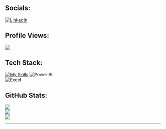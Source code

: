 
## Socials:
[![LinkedIn](https://img.shields.io/badge/LinkedIn-%230077B5.svg?logo=linkedin&logoColor=white)](https://linkedin.com/in/shalini16)

## Profile Views:
![](https://komarev.com/ghpvc/?username=shalinijha7&color=blue)


## Tech Stack:

[![My Skills](https://skillicons.dev/icons?i=cpp,c,html,css,javascript,git,react,mysql,mongodb,typescript,nodejs,expressjs,tailwindcss,nextjs,java&theme=dark)](https://skillicons.dev)
![Power BI](https://img.shields.io/badge/PowerBI-%23F2C811.svg?style=for-the-badge&logo=PowerBI&logoColor=black)  
![Excel](https://img.shields.io/badge/Microsoft%20Excel-217346?style=for-the-badge&logo=microsoft-excel&logoColor=white)

## GitHub Stats:
![](https://github-readme-stats.vercel.app/api?username=shalinijha7&theme=tokyonight&hide_border=false&include_all_commits=false&count_private=true)<br/>
![](https://github-readme-streak-stats.herokuapp.com/?user=shalinijha7&theme=tokyonight&hide_border=false)<br/>
![](https://github-readme-stats.vercel.app/api/top-langs/?username=shalinijha7&theme=tokyonight&hide_border=false&include_all_commits=false&count_private=true&layout=compact)

---



